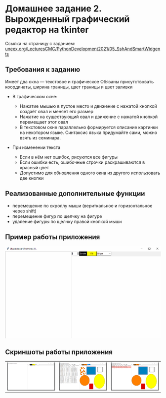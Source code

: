 # Домашнее задание 2. Вырожденный графический редактор на tkinter

Ссылка на страницу с заданием: [uneex.org/LecturesCMC/PythonDevelopment2021/05_SshAndSmartWidgents](https://uneex.org/LecturesCMC/PythonDevelopment2021/05_SshAndSmartWidgents)

## Требования к заданию

Имеет два окна — текстовое и графическое
Обязаны присутствовать координаты, ширина границы, цвет границы и цвет заливки

* В графическом окне:
    - Нажатие мышью в пустое место и движение с нажатой кнопкой создаёт овал и меняет его размер
    - Нажатие на существующий овал и движение с нажатой кнопкой перемещает этот овал
    - В текстовом окне параллельно формируется описание картинки на некотором языке. Синтаксис языка придумайте сами, можно взять из семинара.

* При изменении текста
    - Если в нём нет ошибок, рисуются все фигуры
    - Если ошибки есть, ошибочные строчки раскрашиваются в красный цвет
    - Допустимо для обновления одного окна из другого использовать две кнопки
 
 ## Реализованные дополнительные функции
 * перемещение по скроллу мыши (вериткальное и горизонтальное через shift)
 * перемещение фигур по щелчку на фигуре
 * удаление фигуры по щелчку правой кнопкой мыши
  
 ## Пример работы приложения

<img src='https://github.com/dronperminov/PythonDevelopment2021/blob/main/05_SshAndSmartWidgents/examples/shape_drawer.gif' />

## Скриншоты работы приложения

<table>
  <tr>
    <td width='33%'><img src='https://github.com/dronperminov/PythonDevelopment2021/blob/main/05_SshAndSmartWidgents/examples/example_init.png' /></td>
    <td width='33%'><img src='https://github.com/dronperminov/PythonDevelopment2021/blob/main/05_SshAndSmartWidgents/examples/example_drawed.png' /></td>
    <td width='33%'><img src='https://github.com/dronperminov/PythonDevelopment2021/blob/main/05_SshAndSmartWidgents/examples/example_error.png' /></td>
  </tr>
</table>